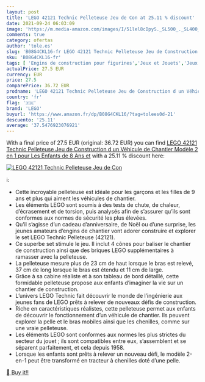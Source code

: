 ```yaml
---
layout: post
title: 'LEGO 42121 Technic Pelleteuse Jeu de Con at 25.11 % discount'
date: 2021-09-24 06:03:09
image: 'https://m.media-amazon.com/images/I/51lel8cDpyS._SL500_._SL400_.jpg'
comments: true
category: ofertas
author: 'tole.es'
slug: 'B08G4CKL16-fr LEGO 42121 Technic Pelleteuse Jeu de Construction d un...'
sku: 'B08G4CKL16-fr'
tags: [ 'Engins de construction pour figurines','Jeux et Jouets','Jeux et jouets','Véhicules pour enfants','Véhicules à moteur pour figurines','lego', ]
actualPrice: 27.5 EUR
currency: EUR
price: 27.5
comparePrice: 36.72 EUR
prodname: 'LEGO 42121 Technic Pelleteuse Jeu de Construction d un Véhicule de Chantier  Modèle 2 en 1  pour Les Enfants de 8 Ans et'
country: 'fr'
flag: '🇫🇷'
brand: 'LEGO'
buyurl: 'https://www.amazon.fr/dp/B08G4CKL16/?tag=tolees0d-21'
descuento: '25.11'
average: '37.5476923076921'
---
```


With a final price of 27.5 EUR (original: 36.72 EUR) you can find [LEGO 42121 Technic Pelleteuse Jeu de Construction d un Véhicule de Chantier  Modèle 2 en 1  pour Les Enfants de 8 Ans et](https://www.amazon.fr/dp/B08G4CKL16/?tag=tolees0d-21) with a  25.11 % discount here:

[![LEGO 42121 Technic Pelleteuse Jeu de Con](https://m.media-amazon.com/images/I/51lel8cDpyS._SL500_._SL400_.jpg)](https://www.amazon.fr/dp/B08G4CKL16/?tag=tolees0d-21)

ℹ️:

- Cette incroyable pelleteuse est idéale pour les garçons et les filles de 9 ans et plus qui aiment les véhicules de chantier.
- Les éléments LEGO sont soumis à des tests de chute, de chaleur, d’écrasement et de torsion, puis analysés afin de s’assurer qu’ils sont conformes aux normes de sécurité les plus élevées.
- Qu’il s’agisse d’un cadeau d’anniversaire, de Noël ou d’une surprise, les jeunes amateurs d’engins de chantier vont adorer construire et explorer le set LEGO Technic Pelleteuse (42121).
- Ce superbe set stimule le jeu. Il inclut 4 cônes pour baliser le chantier de construction ainsi que des briques LEGO supplémentaires à ramasser avec la pelleteuse.
- La pelleteuse mesure plus de 23 cm de haut lorsque le bras est relevé, 37 cm de long lorsque le bras est étendu et 11 cm de large.
- Grâce à sa cabine réaliste et à son tableau de bord détaillé, cette formidable pelleteuse propose aux enfants d’imaginer la vie sur un chantier de construction.
- L’univers LEGO Technic fait découvrir le monde de l’ingénierie aux jeunes fans de LEGO prêts à relever de nouveaux défis de construction.
- Riche en caractéristiques réalistes, cette pelleteuse permet aux enfants de découvrir le fonctionnement d’un véhicule de chantier. Ils peuvent explorer la pelle et le bras mobiles ainsi que les chenilles, comme sur une vraie pelleteuse.
- Les éléments LEGO sont conformes aux normes les plus strictes du secteur du jouet ; ils sont compatibles entre eux, s’assemblent et se séparent parfaitement, et cela depuis 1958.
- Lorsque les enfants sont prêts à relever un nouveau défi, le modèle 2-en-1 peut être transformé en tracteur à chenilles doté d’une pelle.

[🛒 Buy it!!](https://www.amazon.fr/dp/B08G4CKL16/?tag=tolees0d-21)
